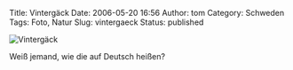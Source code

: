Title: Vintergäck
Date: 2006-05-20 16:56
Author: tom
Category: Schweden
Tags: Foto, Natur
Slug: vintergaeck
Status: published

![Vintergäck](/pic/vintergack.jpg "Vintergäck")

Weiß jemand, wie die auf Deutsch heißen?

